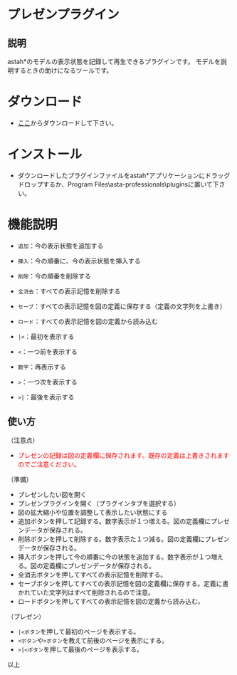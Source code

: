 # プレゼンプラグイン

## 説明
astah*のモデルの表示状態を記録して再生できるプラグインです。
モデルを説明するときの助けになるツールです。

# ダウンロード
- [ここ](https://github.com/snytng/presen/raw/master/target/presen-0.1.2.jar)からダウンロードして下さい。

# インストール
- ダウンロードしたプラグインファイルをastah*アプリケーションにドラッグドロップするか、Program Files\asta-professionals\pluginsに置いて下さい。

# 機能説明
- `追加`：今の表示状態を追加する
- `挿入`：今の順番に、今の表示状態を挿入する
- `削除`：今の順番を削除する
- `全消去`：すべての表示記憶を削除する

- `セーブ`：すべての表示記憶を図の定義に保存する（定義の文字列を上書き）
- `ロード`：すべての表示記憶を図の定義から読み込む

- `|<`：最初を表示する
- `<`：一つ前を表示する
- `数字`：再表示する
- `>`：一つ次を表示する
- `>|`：最後を表示する


## 使い方
（注意点）
- <font color="red">プレゼンの記録は図の定義欄に保存されます。既存の定義は上書きされますのでご注意ください。</font>

（準備）
- プレゼンしたい図を開く
- プレゼンプラグインを開く（プラグインタブを選択する）
- 図の拡大縮小や位置を調整して表示したい状態にする
- 追加ボタンを押して記録する。数字表示が１つ増える。図の定義欄にプレゼンデータが保存される。
- 削除ボタンを押して削除する。数字表示た１つ減る。図の定義欄にプレゼンデータが保存される。
- 挿入ボタンを押して今の順番に今の状態を追加する。数字表示が１つ増える。図の定義欄にプレゼンデータが保存される。
- 全消去ボタンを押してすべての表示記憶を削除する。
- セーブボタンを押してすべての表示記憶を図の定義欄に保存する。定義に書かれていた文字列はすべて削除されるので注意。
- ロードボタンを押してすべての表示記憶を図の定義から読み込む。

（プレゼン）
- `|<ボタン`を押して最初のページを表示する。
- `<ボタン`や`>ボタン`を教えて前後のページを表示にする。
- `>|<ボタン`を押して最後のページを表示する。

以上
